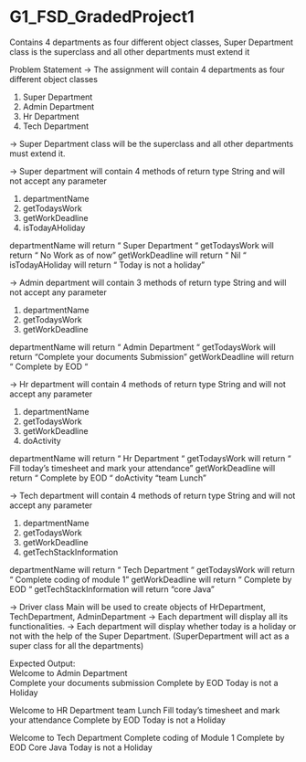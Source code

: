 # G1_FSD_GradedProject1
Contains 4 departments as four different object classes, Super Department class is the superclass and all other departments must extend it

 Problem Statement
 → The assignment will contain 4 departments as four different object classes
1) Super Department
2) Admin Department
3) Hr Department
4) Tech Department
   
→ Super Department class will be the superclass and all other departments must extend it.

→ Super department will contain 4 methods of return type String and will not accept any parameter
1) departmentName
2) getTodaysWork
3) getWorkDeadline
4) isTodayAHoliday
   
departmentName will return “ Super Department “ getTodaysWork will return “ No Work as of now” getWorkDeadline will return “ Nil “
isTodayAHoliday will return “ Today is not a holiday”

→ Admin department will contain 3 methods of return type String and will not accept any parameter
1) departmentName
2) getTodaysWork
3) getWorkDeadline
   
departmentName will return “ Admin Department “
getTodaysWork will return “Complete your documents Submission” getWorkDeadline will return “ Complete by EOD “

→ Hr department will contain 4 methods of return type String and will not accept any parameter
1) departmentName
2) getTodaysWork
3) getWorkDeadline
4) doActivity
 
 departmentName will return “ Hr Department “
getTodaysWork will return “ Fill today’s timesheet and mark your attendance” getWorkDeadline will return “ Complete by EOD “
doActivity “team Lunch”

→ Tech department will contain 4 methods of return type String and will not accept any parameter
1) departmentName
2) getTodaysWork
3) getWorkDeadline
4) getTechStackInformation
   
departmentName will return “ Tech Department “ getTodaysWork will return “ Complete coding of module 1” getWorkDeadline will return “ Complete by EOD “ getTechStackInformation will return “core Java”

→ Driver class Main will be used to create objects of HrDepartment, TechDepartment, AdminDepartment
→ Each department will display all its functionalities.
→ Each department will display whether today is a holiday or not with the help of the Super Department. (SuperDepartment will act as a super class for all the departments)

Expected Output:<br>
Welcome to Admin Department<br>
Complete your documents submission
Complete by EOD
Today is not a Holiday

Welcome to HR Department
team Lunch
Fill today’s timesheet and mark your attendance Complete by EOD
Today is not a Holiday

Welcome to Tech Department
Complete coding of Module 1 Complete by EOD
Core Java
Today is not a Holiday
